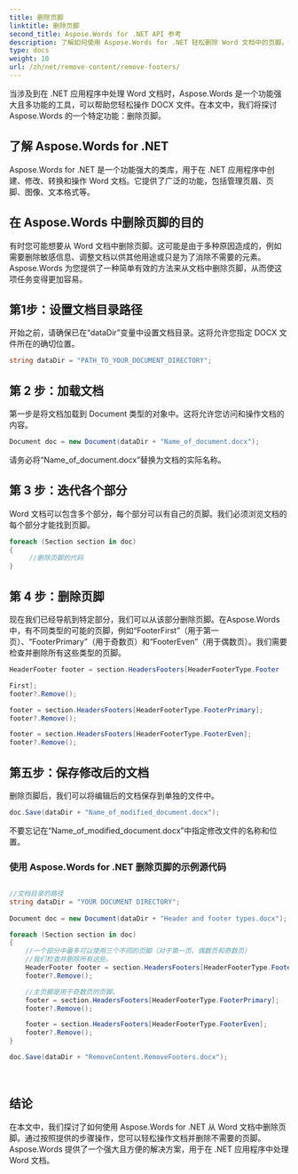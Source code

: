 ```yaml
---
title: 删除页脚
linktitle: 删除页脚
second_title: Aspose.Words for .NET API 参考
description: 了解如何使用 Aspose.Words for .NET 轻松删除 Word 文档中的页脚。请按照我们的分步指南高效处理 DOCX 文件。
type: docs
weight: 10
url: /zh/net/remove-content/remove-footers/
---
```

当涉及到在 .NET 应用程序中处理 Word 文档时，Aspose.Words 是一个功能强大且多功能的工具，可以帮助您轻松操作 DOCX 文件。在本文中，我们将探讨 Aspose.Words 的一个特定功能：删除页脚。

## 了解 Aspose.Words for .NET

Aspose.Words for .NET 是一个功能强大的类库，用于在 .NET 应用程序中创建、修改、转换和操作 Word 文档。它提供了广泛的功能，包括管理页眉、页脚、图像、文本格式等。

## 在 Aspose.Words 中删除页脚的目的

有时您可能想要从 Word 文档中删除页脚。这可能是由于多种原因造成的，例如需要删除敏感信息、调整文档以供其他用途或只是为了消除不需要的元素。 Aspose.Words 为您提供了一种简单有效的方法来从文档中删除页脚，从而使这项任务变得更加容易。

## 第1步：设置文档目录路径

开始之前，请确保已在“dataDir”变量中设置文档目录。这将允许您指定 DOCX 文件所在的确切位置。

```csharp
string dataDir = "PATH_TO_YOUR_DOCUMENT_DIRECTORY";
```

## 第 2 步：加载文档

第一步是将文档加载到 Document 类型的对象中。这将允许您访问和操作文档的内容。

```csharp
Document doc = new Document(dataDir + "Name_of_document.docx");
```

请务必将“Name_of_document.docx”替换为文档的实际名称。

## 第 3 步：迭代各个部分

Word 文档可以包含多个部分，每个部分可以有自己的页脚。我们必须浏览文档的每个部分才能找到页脚。

```csharp
foreach (Section section in doc)
{
     //删除页脚的代码
}
```

## 第 4 步：删除页脚

现在我们已经导航到特定部分，我们可以从该部分删除页脚。在Aspose.Words中，有不同类型的可能的页脚，例如“FooterFirst”（用于第一页）、“FooterPrimary”（用于奇数页）和“FooterEven”（用于偶数页）。我们需要检查并删除所有这些类型的页脚。

```csharp
HeaderFooter footer = section.HeadersFooters[HeaderFooterType.Footer

First];
footer?.Remove();

footer = section.HeadersFooters[HeaderFooterType.FooterPrimary];
footer?.Remove();

footer = section.HeadersFooters[HeaderFooterType.FooterEven];
footer?.Remove();
```

## 第五步：保存修改后的文档

删除页脚后，我们可以将编辑后的文档保存到单独的文件中。

```csharp
doc.Save(dataDir + "Name_of_modified_document.docx");
```

不要忘记在“Name_of_modified_document.docx”中指定修改文件的名称和位置。

### 使用 Aspose.Words for .NET 删除页脚的示例源代码 
```csharp

//文档目录的路径
string dataDir = "YOUR DOCUMENT DIRECTORY"; 
 
Document doc = new Document(dataDir + "Header and footer types.docx");

foreach (Section section in doc)
{
	//一个部分中最多可以使用三个不同的页脚（对于第一页、偶数页和奇数页）
	//我们检查并删除所有这些。
	HeaderFooter footer = section.HeadersFooters[HeaderFooterType.FooterFirst];
	footer?.Remove();

	//主页脚是用于奇数页的页脚。
	footer = section.HeadersFooters[HeaderFooterType.FooterPrimary];
	footer?.Remove();

	footer = section.HeadersFooters[HeaderFooterType.FooterEven];
	footer?.Remove();
}

doc.Save(dataDir + "RemoveContent.RemoveFooters.docx");
            
        
```

## 结论

在本文中，我们探讨了如何使用 Aspose.Words for .NET 从 Word 文档中删除页脚。通过按照提供的步骤操作，您可以轻松操作文档并删除不需要的页脚。 Aspose.Words 提供了一个强大且方便的解决方案，用于在 .NET 应用程序中处理 Word 文档。

